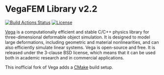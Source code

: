 # VegaFEM Library v2.2
[![Build Actions Status](https://github.com/dyollb/VegaFEM/workflows/C/C++%20CI/badge.svg)](https://github.com/dyollb/VegaFEM/actions)
[![License](https://img.shields.io/badge/license-BSD_3--Clause-green.svg)](https://opensource.org/licenses/BSD-3-Clause)

[Vega](https://viterbi-web.usc.edu/~jbarbic/vega/) is a computationally efficient and stable C/C++ physics library for three-dimensional deformable object simulation. It is designed to model large
deformations, including geometric and material nonlinearities, and can also efficiently simulate linear systems. Vega is open-source and free. It is released under the 3-clause BSD license, which means that it can be used both in academic research and in commercial applications.

This inofficial fork of Vega adds a [CMake](https://cmake.org/) build setup.
